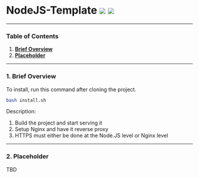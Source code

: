 # NodeJS-Template ![](https://img.shields.io/badge/Node.JS-6.9.1-3572A5.svg?style=plastic) ![](https://img.shields.io/badge/Status-In%20Development-EE7600.svg?style=plastic)

---
### **Table of Contents**
1. [**Brief Overview**](#1-brief-overview)
2. [**Placeholder**](#2-placeholder)

---
### **1. Brief Overview**

To install, run this command after cloning the project.

```bash
bash install.sh
```

Description:

1. Build the project and start serving it
2. Setup Nginx and have it reverse proxy
3. HTTPS must either be done at the Node.JS level or Nginx level

---
### **2. Placeholder**

TBD
